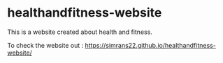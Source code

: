 # healthandfitness-website
This is a website created about health and fitness.

To check the website out :
https://simrans22.github.io/healthandfitness-website/
